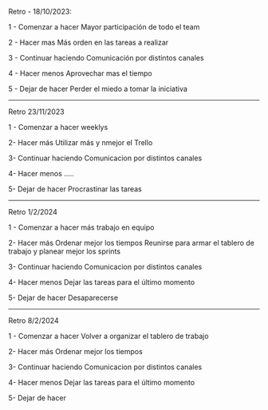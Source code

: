 Retro - 18/10/2023:

1 - Comenzar a hacer
Mayor participación de todo el team 

2 - Hacer mas
Más orden en las tareas a realizar

3 - Continuar haciendo
Comunicación por distintos canales

4 - Hacer menos
Aprovechar mas el tiempo

5 - Dejar de hacer
Perder el miedo a tomar la iniciativa

------------------------------------------
Retro 23/11/2023

1 - Comenzar a hacer
weeklys

2- Hacer más
Utilizar más y nmejor el Trello

3- Continuar haciendo
Comunicacion por distintos canales

4- Hacer menos
.....

5- Dejar de hacer
Procrastinar las tareas

------------------------------------------

Retro 1/2/2024

1 - Comenzar a hacer
más trabajo en equipo

2- Hacer más
Ordenar mejor los tiempos
Reunirse para armar el tablero de trabajo y planear mejor los sprints

3- Continuar haciendo
Comunicacion por distintos canales

4- Hacer menos
Dejar las tareas para el último momento

5- Dejar de hacer
Desaparecerse 

---------------------------------------------

Retro 8/2/2024

1 - Comenzar a hacer
Volver a organizar el tablero de trabajo

2- Hacer más
Ordenar mejor los tiempos

3- Continuar haciendo
Comunicacion por distintos canales

4- Hacer menos
Dejar las tareas para el último momento

5- Dejar de hacer

